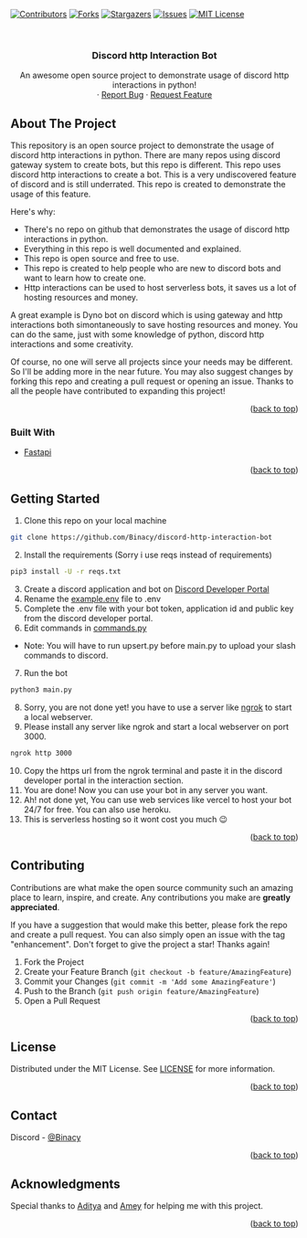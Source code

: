 <a name="readme-top"></a>

[![Contributors][contributors-shield]][contributors-url]
[![Forks][forks-shield]][forks-url]
[![Stargazers][stars-shield]][stars-url]
[![Issues][issues-shield]][issues-url]
[![MIT License][license-shield]][license-url]


<br />
<div align="center">
  <h3 align="center">Discord http Interaction Bot</h3>

  <p align="center">
    An awesome open source project to demonstrate usage of discord http interactions in python!
    <br />
    ·
    <a href="https://github.com/Binacy/discord-http-interaction-bot/issues">Report Bug</a>
    ·
    <a href="https://github.com/Binacy/discord-http-interaction-bot/issues">Request Feature</a>
  </p>
</div>

## About The Project

This repository is an open source project to demonstrate the usage of discord http interactions in python.
There are many repos using discord gateway system to create bots, but this repo is different. This repo uses discord http interactions to create a bot. This is a very undiscovered feature of discord and is still underrated. This repo is created to demonstrate the usage of this feature.

Here's why:
* There's no repo on github that demonstrates the usage of discord http interactions in python.
* Everything in this repo is well documented and explained.
* This repo is open source and free to use.
* This repo is created to help people who are new to discord bots and want to learn how to create one.
* Http interactions can be used to host serverless bots, it saves us a lot of hosting resources and money.

A great example is Dyno bot on discord which is using gateway and http interactions both simontaneously to save hosting resources and money. You can do the same, just with some knowledge of python, discord http interactions and some creativity.

Of course, no one will serve all projects since your needs may be different. So I'll be adding more in the near future. You may also suggest changes by forking this repo and creating a pull request or opening an issue. Thanks to all the people have contributed to expanding this project!

<p align="right">(<a href="#readme-top">back to top</a>)</p>



### Built With

* [Fastapi](https://fastapi.tiangolo.com/)

<p align="right">(<a href="#readme-top">back to top</a>)</p>

## Getting Started

1. Clone this repo on your local machine
  ```sh
  git clone https://github.com/Binacy/discord-http-interaction-bot
  ```
2. Install the requirements (Sorry i use reqs instead of requirements)
  ```sh
  pip3 install -U -r reqs.txt
  ```
3. Create a discord application and bot on [Discord Developer Portal](https://discord.com/developers/applications)
4. Rename the [example.env](https://github.com/Binacy/discord-http-interaction-bot/blob/main/src/example.env) file to .env
5. Complete the .env file with your bot token, application id and public key from the discord developer portal.
6. Edit commands in [commands.py](https://github.com/Binacy/discord-http-interaction-bot/blob/main/src/commands.py)
* Note: You will have to run upsert.py before main.py to upload your slash commands to discord.
7. Run the bot
  ```sh
  python3 main.py
  ```
8. Sorry, you are not done yet! you have to use a server like [ngrok](https://ngrok.com/) to start a local webserver.
9. Please install any server like ngrok and start a local webserver on port 3000.
  ```sh
  ngrok http 3000
  ```
10. Copy the https url from the ngrok terminal and paste it in the discord developer portal in the interaction section.
11. You are done! Now you can use your bot in any server you want.
12. Ah! not done yet, You can use web services like vercel to host your bot 24/7 for free. You can also use heroku.
13. This is serverless hosting so it wont cost you much :wink:

<p align="right">(<a href="#readme-top">back to top</a>)</p>

## Contributing

Contributions are what make the open source community such an amazing place to learn, inspire, and create. Any contributions you make are **greatly appreciated**.

If you have a suggestion that would make this better, please fork the repo and create a pull request. You can also simply open an issue with the tag "enhancement".
Don't forget to give the project a star! Thanks again!

1. Fork the Project
2. Create your Feature Branch (`git checkout -b feature/AmazingFeature`)
3. Commit your Changes (`git commit -m 'Add some AmazingFeature'`)
4. Push to the Branch (`git push origin feature/AmazingFeature`)
5. Open a Pull Request

<p align="right">(<a href="#readme-top">back to top</a>)</p>

## License

Distributed under the MIT License. See [LICENSE](https://github.com/Binacy/discord-http-interaction-bot/blob/main/LICENSE) for more information.

<p align="right">(<a href="#readme-top">back to top</a>)</p>

## Contact

Discord - [@Binacy](https://discord.com/users/1211202988518146050)

<p align="right">(<a href="#readme-top">back to top</a>)</p>

## Acknowledgments

Special thanks to [Aditya](https://github.com/Xenofic) and [Amey](https://github.com/AmeyWale) for helping me with this project.

<p align="right">(<a href="#readme-top">back to top</a>)</p>

[contributors-shield]: https://img.shields.io/github/contributors/Binacy/discord-http-interaction-bot.svg?style=for-the-badge
[contributors-url]: https://github.com/Binacy/discord-http-interaction-bot/graphs/contributors
[forks-shield]: https://img.shields.io/github/forks/Binacy/discord-http-interaction-bot.svg?style=for-the-badge
[forks-url]: https://github.com/Binacy/discord-http-interaction-bot/network/members
[stars-shield]: https://img.shields.io/github/stars/Binacy/discord-http-interaction-bot.svg?style=for-the-badge
[stars-url]: https://github.com/Binacy/discord-http-interaction-bot/stargazers
[issues-shield]: https://img.shields.io/github/issues/Binacy/discord-http-interaction-bot.svg?style=for-the-badge
[issues-url]: https://github.com/Binacy/discord-http-interaction-bot/issues
[license-shield]: https://img.shields.io/github/license/Binacy/discord-http-interaction-bot.svg?style=for-the-badge
[license-url]: https://github.com/Binacy/discord-http-interaction-bot/LICENSE
